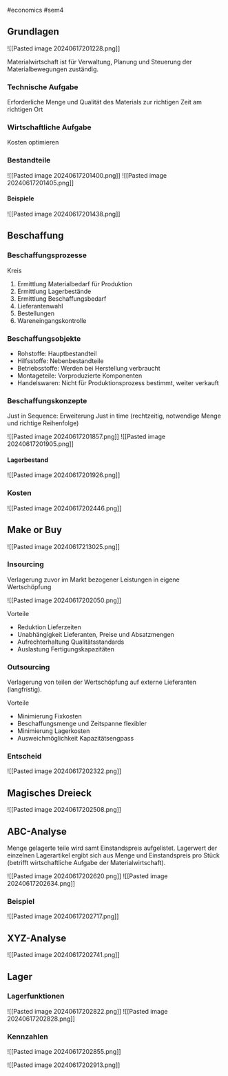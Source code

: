 #economics #sem4 
## Grundlagen

![[Pasted image 20240617201228.png]]

Materialwirtschaft ist für Verwaltung, Planung und Steuerung der Materialbewegungen zuständig.
### Technische Aufgabe
Erforderliche Menge und Qualität  des Materials zur richtigen Zeit am richtigen Ort
### Wirtschaftliche Aufgabe
Kosten optimieren
### Bestandteile
![[Pasted image 20240617201400.png]]
![[Pasted image 20240617201405.png]]
#### Beispiele
![[Pasted image 20240617201438.png]]
## Beschaffung
### Beschaffungsprozesse
Kreis
1. Ermittlung Materialbedarf für Produktion
2. Ermittlung Lagerbestände
3. Ermittlung Beschaffungsbedarf
4. Lieferantenwahl
5. Bestellungen
6. Wareneingangskontrolle
### Beschaffungsobjekte
- Rohstoffe: Hauptbestandteil
- Hilfsstoffe: Nebenbestandteile
- Betriebsstoffe: Werden bei Herstellung verbraucht
- Montageteile: Vorproduzierte Komponenten
- Handelswaren: Nicht für Produktionsprozess bestimmt, weiter verkauft
### Beschaffungskonzepte

Just in Sequence: Erweiterung Just in time (rechtzeitig, notwendige Menge und richtige Reihenfolge)

![[Pasted image 20240617201857.png]]
![[Pasted image 20240617201905.png]]
#### Lagerbestand
![[Pasted image 20240617201926.png]]
### Kosten
![[Pasted image 20240617202446.png]]
## Make or Buy

![[Pasted image 20240617213025.png]]
### Insourcing
Verlagerung zuvor im Markt bezogener Leistungen in eigene Wertschöpfung

![[Pasted image 20240617202050.png]]

Vorteile
- Reduktion Lieferzeiten
- Unabhängigkeit Lieferanten, Preise und Absatzmengen
- Aufrechterhaltung Qualitätsstandards
- Auslastung Fertigungskapazitäten
### Outsourcing
Verlagerung von teilen der Wertschöpfung auf externe Lieferanten (langfristig).

Vorteile
- Minimierung Fixkosten
- Beschaffungsmenge und Zeitspanne flexibler
- Minimierung Lagerkosten
- Ausweichmöglichkeit Kapazitätsengpass
### Entscheid
![[Pasted image 20240617202322.png]]
## Magisches Dreieck
![[Pasted image 20240617202508.png]]
## ABC-Analyse
Menge gelagerte teile wird samt Einstandspreis aufgelistet. Lagerwert der einzelnen Lagerartikel ergibt sich aus Menge und Einstandspreis pro Stück (betrifft wirtschaftliche Aufgabe der Materialwirtschaft).

![[Pasted image 20240617202620.png]]
![[Pasted image 20240617202634.png]]
### Beispiel
![[Pasted image 20240617202717.png]]
## XYZ-Analyse
![[Pasted image 20240617202741.png]]
## Lager
### Lagerfunktionen
![[Pasted image 20240617202822.png]]
![[Pasted image 20240617202828.png]]
### Kennzahlen
![[Pasted image 20240617202855.png]]

![[Pasted image 20240617202913.png]]